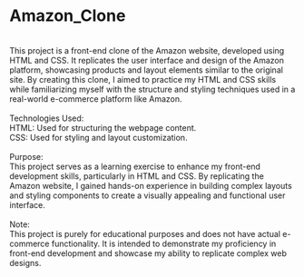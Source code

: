 # Amazon_Clone
<br>
This project is a front-end clone of the Amazon website, developed using HTML and CSS. It replicates the user interface and design of the Amazon platform, showcasing products and layout elements similar to the original site. By creating this clone, I aimed to practice my HTML and CSS skills while familiarizing myself with the structure and styling techniques used in a real-world e-commerce platform like Amazon.
<br>
<br>
Technologies Used:
<br>
HTML: Used for structuring the webpage content.
<br>
CSS: Used for styling and layout customization.
<br>
<br>
Purpose:
<br>
This project serves as a learning exercise to enhance my front-end development skills, particularly in HTML and CSS. By replicating the Amazon website, I gained hands-on experience in building complex layouts and styling components to create a visually appealing and functional user interface.
<br>
<br>
Note:
<br>
This project is purely for educational purposes and does not have actual e-commerce functionality. It is intended to demonstrate my proficiency in front-end development and showcase my ability to replicate complex web designs.
